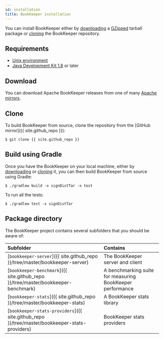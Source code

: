 ```yaml
---
id: installation
title: BookKeeper installation
---
```


You can install BookKeeper either by [downloading](#download) a [GZipped](http://www.gzip.org/) tarball package or [cloning](#clone) the BookKeeper repository.

## Requirements

* [Unix environment](https://www.opengroup.org/membership/forums/platform/unix)
* [Java Development Kit 1.8](http://www.oracle.com/technetwork/java/javase/downloads/index.html) or later

## Download

You can download Apache BookKeeper releases from one of many [Apache mirrors](https://dlcdn.apache.org/bookkeeper/).

## Clone

To build BookKeeper from source, clone the repository from the [GitHub mirror]({{ site.github_repo }}):

```shell
$ git clone {{ site.github_repo }}
```



## Build using Gradle

Once you have the BookKeeper on your local machine, either by [downloading](#download) or [cloning](#clone) it, you can then build BookKeeper from source using Gradle:

```shell
$ ./gradlew build -x signDistTar -x test
```

To run all the tests:

```shell
$ ./gradlew test -x signDistTar
```

## Package directory

The BookKeeper project contains several subfolders that you should be aware of:

Subfolder | Contains
:---------|:--------
[`bookkeeper-server`]({{ site.github_repo }}/tree/master/bookkeeper-server) | The BookKeeper server and client
[`bookkeeper-benchmark`]({{ site.github_repo }}/tree/master/bookkeeper-benchmark) | A benchmarking suite for measuring BookKeeper performance
[`bookkeeper-stats`]({{ site.github_repo }}/tree/master/bookkeeper-stats) | A BookKeeper stats library
[`bookkeeper-stats-providers`]({{ site.github_repo }}/tree/master/bookkeeper-stats-providers) | BookKeeper stats providers
